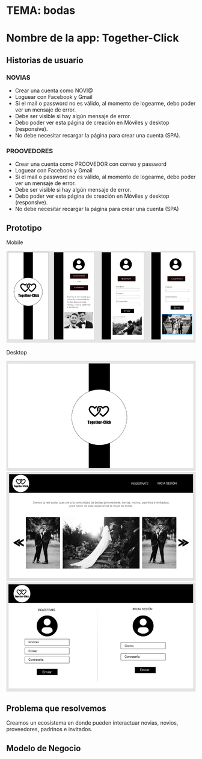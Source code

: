 # TEMA: bodas 
# Nombre de la app: Together-Click

## Historias de usuario
### NOVIAS
- Crear una cuenta como NOVI@
- Loguear con Facebook y Gmail
- Si el mail o password no es válido, al momento de logearme, debo poder ver un mensaje de error.
- Debe ser visible si hay algún mensaje de error.
- Debo poder ver esta página de creación en Móviles y desktop (responsive).
- No debe necesitar recargar la página para crear una cuenta (SPA).



### PROOVEDORES
- Crear una cuenta como PROOVEDOR con correo y password
- Loguear con Facebook y Gmail
- Si el mail o password no es válido, al momento de logearme, debo poder ver un mensaje de error.
- Debe ser visible si hay algún mensaje de error.
- Debo poder ver esta página de creación en Móviles y desktop (responsive).
- No debe necesitar recargar la página para crear una cuenta (SPA)

## Prototipo
Mobile

![PrototipoMobile](imagenes/Prototipo-mobile.png)

Desktop

![PrototipoDesktop1](imagenes/Prototipo-desktop1.png)
![PrototipoDesktop2](imagenes/Prototipo-desktop2.png)
![PrototipoDesktop3](imagenes/Prototipo-destop3.png)

## Problema que resolvemos 
Creamos un ecosistema en donde pueden interactuar novias, novios, proveedores, padrinos e invitados.

## Modelo de Negocio


